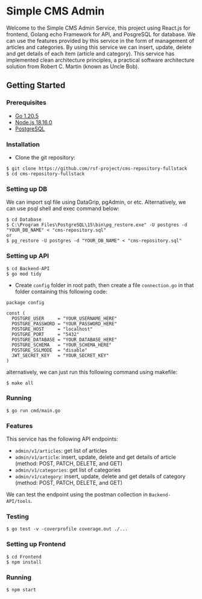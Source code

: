 # Simple CMS Admin

Welcome to the Simple CMS Admin Service, this project using React.js for frontend, Golang echo Framework for API, and PosgreSQL for database. We can use the features provided by this service in the form of management of articles and categories. By using this service we can insert, update, delete and get details of each item (article and category). This service has implemented clean architecture principles, a practical software architecture solution from Robert C. Martin (known as Uncle Bob).

## Getting Started

### Prerequisites

- [Go 1.20.5](https://go.dev/dl/)
- [Node.js 18.16.0](https://nodejs.org/en)
- [PostgreSQL](https://www.postgresql.org/download/)

### Installation

- Clone the git repository:

```
$ git clone https://github.com/rsf-project/cms-repository-fullstack
$ cd cms-repository-fullstack
```

### Setting up DB

We can import sql file using DataGrip, pgAdmin, or etc.
Alternatively, we can use psql shell and exec command below:
```
$ cd Database
$ C:\Program Files\PostgreSQL\15\bin\pg_restore.exe" -U postgres -d "YOUR_DB_NAME" < "cms-repository.sql"
or
$ pg_restore -U postgres -d "YOUR_DB_NAME" < "cms-repository.sql"
```

### Setting up API

```
$ cd Backend-API
$ go mod tidy
```

- Create `config` folder in root path, then create a file `connection.go` in that folder containing this following code:

```
package config

const (
  POSTGRE_USER     = "YOUR_USERNAME_HERE"
  POSTGRE_PASSWORD = "YOUR_PASSWORD_HERE"
  POSTGRE_HOST     = "localhost"
  POSTGRE_PORT     = "5432"
  POSTGRE_DATABASE = "YOUR_DATABASE_HERE"
  POSTGRE_SCHEMA   = "YOUR_SCHEMA_HERE"
  POSTGRE_SSLMODE  = "disable"
  JWT_SECRET_KEY   = "YOUR_SECRET_KEY"
)
```

alternatively, we can just run this following command using makefile:

```
$ make all
```

### Running

```
$ go run cmd/main.go
```

### Features

This service has the following API endpoints:

- `admin/v1/articles`: get list of articles
- `admin/v1/article`: insert, update, delete and get details of article (method: POST, PATCH, DELETE, and GET)
- `admin/v1/categories`: get list of categories
- `admin/v1/category`: insert, update, delete and get details of category (method: POST, PATCH, DELETE, and GET)

We can test the endpoint using the postman collection in `Backend-API/tools`.

### Testing

```
$ go test -v -coverprofile coverage.out ./...
```

### Setting up Frontend

```
$ cd Frontend
$ npm install
```

### Running

```
$ npm start
```

